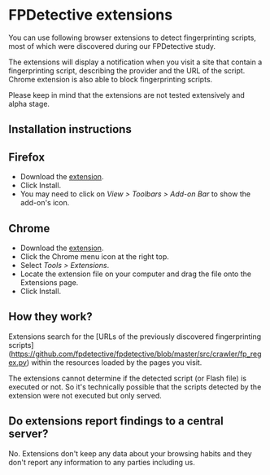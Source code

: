 # FPDetective extensions

You can use following browser extensions to detect fingerprinting scripts, most of which were 
discovered during our FPDetective study.

The extensions will display a notification when you visit a site that contain a fingerprinting script, 
describing the provider and the URL of the script. Chrome extension is also able to block fingerprinting scripts.

Please keep in mind that the extensions are not tested extensively and alpha stage.

 
## Installation instructions

## Firefox

* Download the [extension](https://github.com/fpdetective/fpdetective/blob/master/extensions/fpdetective.xpi?raw=true).
* Click Install.
* You may need to click on *View > Toolbars > Add-on Bar* to show the add-on's icon.

## Chrome
* Download the [extension](https://github.com/fpdetective/fpdetective/blob/master/extensions/chrome.crx?raw=true).
* Click the Chrome menu icon at the right top.
* Select *Tools > Extensions*.
* Locate the extension file on your computer and drag the file onto the Extensions page.
* Click Install.

## How they work?
Extensions search for the [URLs of the previously discovered fingerprinting scripts]
(https://github.com/fpdetective/fpdetective/blob/master/src/crawler/fp_regex.py) within the resources 
loaded by the pages you visit.

The extensions cannot determine if the detected script (or Flash file) is executed or not. 
So it's technically possible that the scripts detected by the extension were not executed but only served.

## Do extensions report findings to a central server?
No. Extensions don't keep any data about your browsing habits and they don't report any information to any
parties including us.


